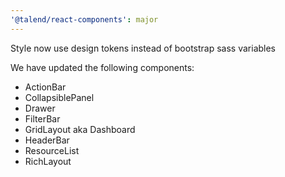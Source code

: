```yaml
---
'@talend/react-components': major
---
```


Style now use design tokens instead of bootstrap sass variables

We have updated the following components:

* ActionBar
* CollapsiblePanel
* Drawer
* FilterBar
* GridLayout aka Dashboard
* HeaderBar
* ResourceList
* RichLayout